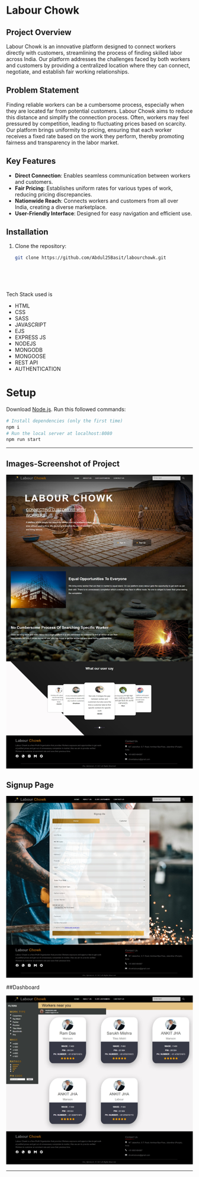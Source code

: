 # Labour Chowk

## Project Overview

Labour Chowk is an innovative platform designed to connect workers directly with customers, streamlining the process of finding skilled labor across India. Our platform addresses the challenges faced by both workers and customers by providing a centralized location where they can connect, negotiate, and establish fair working relationships.

## Problem Statement

Finding reliable workers can be a cumbersome process, especially when they are located far from potential customers. Labour Chowk aims to reduce this distance and simplify the connection process. Often, workers may feel pressured by competition, leading to fluctuating prices based on scarcity. Our platform brings uniformity to pricing, ensuring that each worker receives a fixed rate based on the work they perform, thereby promoting fairness and transparency in the labor market.


## Key Features

- **Direct Connection**: Enables seamless communication between workers and customers.
- **Fair Pricing**: Establishes uniform rates for various types of work, reducing pricing discrepancies.
- **Nationwide Reach**: Connects workers and customers from all over India, creating a diverse marketplace.
- **User-Friendly Interface**: Designed for easy navigation and efficient use.

## Installation

1. Clone the repository:
   ```bash
   git clone https://github.com/Abdul25Basit/labourchowk.git

  

 
<!--   ###Illustration of of our project -->
Tech Stack used is 

- HTML
- CSS
- SASS
- JAVASCRIPT
- EJS
- EXPRESS JS
- NODEJS
- MONGODB
- MONGOOSE
- REST API
- AUTHENTICATION








# Setup
Download [Node.js](https://nodejs.org/en/download/).
Run this followed commands:

``` bash
# Install dependencies (only the first time)
npm i
# Run the local server at localhost:8080
npm run start
```

---
## Images-Screenshot of Project 



![image](https://github.com/Abdul25Basit/labourchowk/blob/main/home.jpeg?raw=true)

## Signup Page

![Signup Page Image](https://github.com/Abdul25Basit/labourchowk/blob/main/signupuser.jpeg?raw=true)

##Dashboard

![image](https://github.com/Abdul25Basit/labourchowk/blob/main/dashboarduser.jpeg?raw=true)







---
